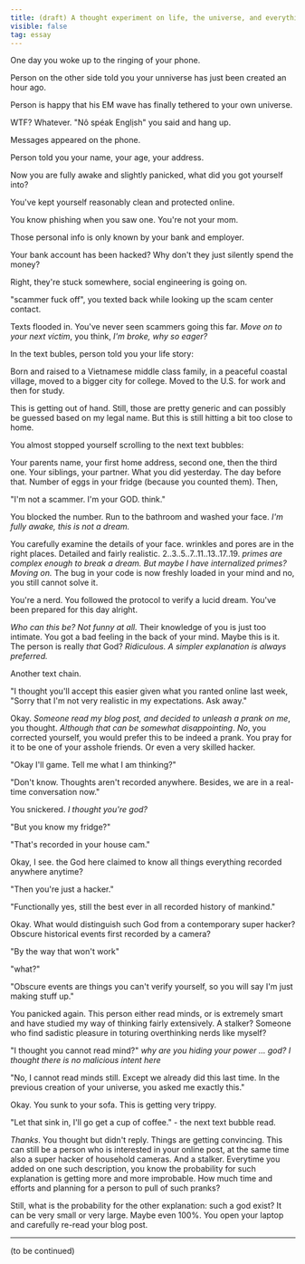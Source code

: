 ```yaml
---
title: (draft) A thought experiment on life, the universe, and everything. 
visible: false
tag: essay
---
```


One day you woke up to the ringing of your phone. 

Person on the other side told you your unniverse has just been created an hour ago.

Person is happy that his EM wave has finally tethered to your own universe.

WTF? Whatever. "Nô spéak Englịsh" you said and hang up.

Messages appeared on the phone.

Person told you your name, your age, your address.

Now you are fully awake and slightly panicked, what did you got yourself into? 

You've kept yourself reasonably clean and protected online.

You know phishing when you saw one. You're not your mom.

Those personal info is only known by your bank and employer.

Your bank account has been hacked? Why don't they just silently spend the money?

Right, they're stuck somewhere, social engineering is going on.

"scammer fuck off", you texted back while looking up the scam center contact.

Texts flooded in. You've never seen scammers going this far. *Move on to your next victim*, you think, *I'm broke, why so eager?*

In the text bubles, person told you your life story: 

Born and raised to a Vietnamese middle class family, in a peaceful coastal village, moved to a bigger city for college. 
Moved to the U.S. for work and then for study.

This is getting out of hand. Still, those are pretty generic and can possibly be guessed based on my legal name. 
But this is still hitting a bit too close to home. 

You almost stopped yourself scrolling to the next text bubbles:

Your parents name, your first home address, second one, then the third one. Your siblings, your partner.
What you did yesterday. The day before that. Number of eggs in your fridge (because you counted them). Then,

"I'm not a scammer. I'm your GOD. think."

You blocked the number. Run to the bathroom and washed your face. 
*I'm fully awake, this is not a dream.*

You carefully examine the details of your face. wrinkles and pores are in the right places. Detailed and fairly realistic.
2..3..5..7..11..13..17..19. *primes are complex enough to break a dream. But maybe I have internalized primes? Moving on.* 
The bug in your code is now freshly loaded in your mind and no, you still cannot solve it.

You're a nerd. You followed the protocol to verify a lucid dream. You've been prepared for this day alright.

*Who can this be? Not funny at all.* Their knowledge of you is just too intimate. 
You got a bad feeling in the back of your mind. Maybe this is it. The person is really *that* God?
*Ridiculous. A simpler explanation is always preferred.*

Another text chain.

"I thought you'll accept this easier given what you ranted online last week, 
"Sorry that I'm not very realistic in my expectations. Ask away."

Okay. *Someone read my blog post, and decided to unleash a prank on me*, you thought.
*Although that can be somewhat disappointing*. 
*No*, you corrected yourself, you would prefer this to be indeed a prank.
You pray for it to be one of your asshole friends. Or even a very skilled hacker.

"Okay I'll game. Tell me what I am thinking?"

"Don't know. Thoughts aren't recorded anywhere. Besides, we are in a real-time conversation now."

You snickered. *I thought you're god?* 

"But you know my fridge?"

"That's recorded in your house cam."

Okay, I see. the God here claimed to know all things everything recorded anywhere anytime?

"Then you're just a hacker."

"Functionally yes, still the best ever in all recorded history of mankind."

Okay. What would distinguish such God from a contemporary super hacker?
Obscure historical events first recorded by a camera?

"By the way that won't work"

"what?"

"Obscure events are things you can't verify yourself, so you will say I'm just making stuff up."

You panicked again. This person either read minds, or is extremely smart and have studied my way of thinking fairly extensively.
A stalker? Someone who find sadistic pleasure in toturing overthinking nerds like myself? 

"I thought you cannot read mind?" *why are you hiding your power ... god? I thought there is no malicious intent here*

"No, I cannot read minds still. Except we already did this last time. 
In the previous creation of your universe, you asked me exactly this."

Okay. You sunk to your sofa. This is getting very trippy. 

"Let that sink in, I'll go get a cup of coffee." - the next text bubble read.

*Thanks*. You thought but didn't reply. Things are getting convincing.
This can still be a person who is interested in your online post, 
at the same time also a super hacker of household cameras. And a stalker.
Everytime you added on one such description, you know the probability for such explanation is getting more and more improbable.
How much time and efforts and planning for a person to pull of such pranks?

Still, what is the probability for the other explanation: such a god exist? 
It can be very small or very large. Maybe even 100%. You open your laptop and carefully re-read your blog post.

--------------------------

(to be continued)

